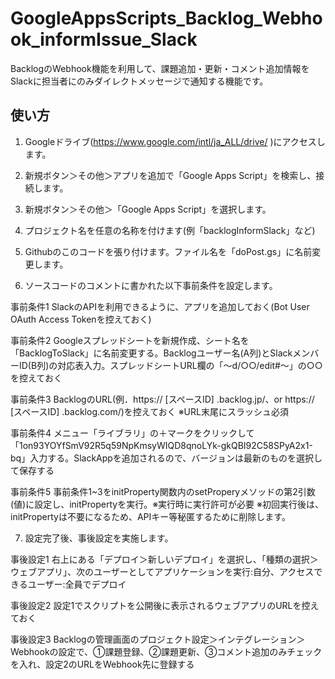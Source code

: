 # GoogleAppsScripts_Backlog_Webhook_informIssue_Slack
BacklogのWebhook機能を利用して、課題追加・更新・コメント追加情報をSlackに担当者にのみダイレクトメッセージで通知する機能です。

## 使い方

1. Googleドライブ(https://www.google.com/intl/ja_ALL/drive/ )にアクセスします。
1. 新規ボタン＞その他＞アプリを追加で「Google Apps Script」を検索し、接続します。
1. 新規ボタン＞その他＞「Google Apps Script」を選択します。
1. プロジェクト名を任意の名称を付けます(例「backlogInformSlack」など)
1. Githubのこのコードを張り付けます。ファイル名を「doPost.gs」に名前変更します。

1. ソースコードのコメントに書かれた以下事前条件を設定します。

事前条件1 SlackのAPIを利用できるように、アプリを追加しておく(Bot User OAuth Access Tokenを控えておく)

事前条件2 Googleスプレッドシートを新規作成、シート名を「BacklogToSlack」に名前変更する。Backlogユーザー名(A列)とSlackメンバーID(B列)の対応表入力。スプレッドシートURL欄の「～d/○○/edit#～」の○○を控えておく

事前条件3 BacklogのURL(例．https:// [スペースID] .backlog.jp/、or https:// [スペースID] .backlog.com/)を控えておく ※URL末尾にスラッシュ必須

事前条件4 メニュー「ライブラリ」の＋マークをクリックして「1on93YOYfSmV92R5q59NpKmsyWIQD8qnoLYk-gkQBI92C58SPyA2x1-bq」入力する。SlackAppを追加されるので、バージョンは最新のものを選択して保存する

事前条件5 事前条件1~3をinitProperty関数内のsetProperyメソッドの第2引数(値)に設定し、initPropertyを実行。※実行時に実行許可が必要
※初回実行後は、initPropertyは不要になるため、APIキー等秘匿するために削除します。

7. 設定完了後、事後設定を実施します。

事後設定1 右上にある「デプロイ＞新しいデプロイ」を選択し、「種類の選択＞ウェブアプリ」、次のユーザーとしてアプリケーションを実行:自分、アクセスできるユーザー:全員でデプロイ

事後設定2 設定1でスクリプトを公開後に表示されるウェブアプリのURLを控えておく

事後設定3 Backlogの管理画面のプロジェクト設定＞インテグレーション＞Webhookの設定で、①課題登録、②課題更新、③コメント追加のみチェックを入れ、設定2のURLをWebhook先に登録する
